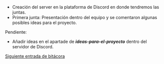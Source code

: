 * Creación del server en la plataforma de Discord en donde tendremos las juntas.
* Primera junta: Presentación dentro del equipo y se comentaron algunas posibles ideas para el proyecto.

Pendiente:
* Añadir ideas en el apartade de ***ideas-para-el-proyecto*** dentro del servidor de Discord.

[Siguiente entrada de bitácora](https://github.com/Edwin-Lines/Proyecto-And-Then...-/blob/main/Documentaci%C3%B3n/Bit%C3%A1coras/D%C3%ADa%2028%20de%20octubre%20del%202020.md "Bitácoras")
